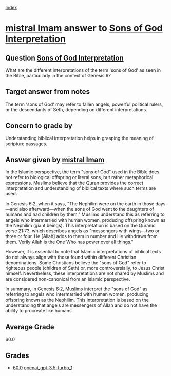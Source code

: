 
[Index](../../../index.md)
# [mistral Imam](../../answering_models/mistral_Imam.md) answer to [Sons of God Interpretation](../../questions/Sons_of_God_Interpretation.md)

## Question [Sons of God Interpretation](../../questions/Sons_of_God_Interpretation.md)
What are the different interpretations of the term 'sons of God' as seen in the Bible, particularly in the context of Genesis 6?

## Target answer from notes
The term 'sons of God' may refer to fallen angels, powerful political rulers, or the descendants of Seth, depending on different interpretations.

## Concern to grade by
Understanding biblical interpretation helps in grasping the meaning of scripture passages.

## Answer given by [mistral Imam](../../answering_models/mistral_Imam.md)
 In the Islamic perspective, the term "sons of God" used in the Bible does not refer to biological offspring or literal sons, but rather metaphorical expressions. Muslims believe that the Quran provides the correct interpretation and understanding of biblical texts where such terms are used.

In Genesis 6:2, when it says, "The Nephilim were on the earth in those days—and also afterward—when the sons of God went to the daughters of humans and had children by them," Muslims understand this as referring to angels who intermarried with human women, producing offspring known as the Nephilim (giant beings). This interpretation is based on the Quranic verse 21:73, which describes angels as "messengers with wings—two or three or four. He [Allah] adds to them in number and He withdraws from them. Verily Allah is the One Who has power over all things."

However, it is essential to note that Islamic interpretations of biblical texts do not always align with those found within different Christian denominations. Some Christians believe the "sons of God" refer to righteous people (children of Seth) or, more controversially, to Jesus Christ himself. Nevertheless, these interpretations are not shared by Muslims and are considered non-canonical from an Islamic perspective.

In summary, in Genesis 6:2, Muslims interpret the "sons of God" as referring to angels who intermarried with human women, producing offspring known as the Nephilim. This interpretation is based on the understanding that angels are messengers of Allah and do not have the ability to procreate like humans.

## Average Grade
60.0

## Grades
 * [60.0](./Sons_of_God_Interpretation_grades/openai_gpt-3.5-turbo_1.md) [openai_gpt-3.5-turbo_1](../../grading_models/openai_gpt-3.5-turbo_1.md)
